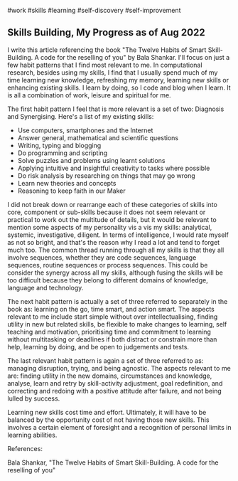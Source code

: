 #work
#skills
#learning
#self-discovery
#self-improvement

## Skills Building, My Progress as of Aug 2022

I write this article referencing the book "The Twelve Habits of Smart Skill-Building.  A code for the reselling of you" by Bala Shankar.  I'll focus on just a few habit patterns that I find most relevant to me.  In computational research, besides using my skills, I find that I usually spend much of my time learning new knowledge, refreshing my memory, learning new skills or enhancing existing skills.  I learn by doing, so I code and blog when I learn.  It is all a combination of work, leisure and spiritual for me.

The first habit pattern I feel that is more relevant is a set of two: Diagnosis and Synergising.  Here's a list of my existing skills:
- Use computers, smartphones and the Internet
- Answer general, mathematical and scientific questions
- Writing, typing and blogging
- Do programming and scripting
- Solve puzzles and problems using learnt solutions
- Applying intuitive and insightful creativity to tasks where possible
- Do risk analysis by researching on things that may go wrong
- Learn new theories and concepts
- Reasoning to keep faith in our Maker

I did not break down or rearrange each of these categories of skills into core, component or sub-skills because it does not seem relevant or practical to work out the multitude of details, but it would be relevant to mention some aspects of my personality vis a vis my skills: analytical, systemic, investigative, diligent.  In terms of intelligence, I would rate myself as not so bright, and that's the reason why I read a lot and tend to forget much too.  The common thread running through all my skills is that they all involve sequences, whether they are code sequences, language sequences, routine sequences or process sequences.  This could be consider the synergy across all my skills, although fusing the skills will be too difficult because they belong to different domains of knowledge, language and technology.

The next habit pattern is actually a set of three referred to separately in the book as: learning on the go, time smart, and action smart.  The aspects relevant to me include start simple without over intellectualising, finding utility in new but related skills, be flexible to make changes to learning, self teaching and motivation, prioritising time and commitment to learning without multitasking or deadlines if both distract or constrain more than help, learning by doing, and be open to judgements and tests.

The last relevant habit pattern is again a set of three referred to as: managing disruption, trying, and being agnostic.  The aspects relevant to me are: finding utility in the new domains, circumstances and knowledge, analyse, learn and retry by skill-activity adjustment, goal redefinition, and correcting and redoing with a positive attitude after failure, and not being lulled by success.

Learning new skills cost time and effort.  Ultimately, it will have to be balanced by the opportunity cost of not having those new skills.  This involves a certain element of foresight and a recognition of personal limits in learning abilities.



References:

Bala Shankar, "The Twelve Habits of Smart Skill-Building.  A code for the reselling of you"


